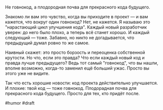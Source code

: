 Не говнокод, а плодородная почва для прекрасного кода будущего.

Знакомо ли вам это чувство, когда вы приходите в проект — и вам кажется, что вокруг один говнокод? Нет, не кажется. Я называю это "нарастающий цикл улучшения кода". Каждый новый разработчик уверен: до него было плохо, а теперь всё станет хорошо. И каждый следующий — тоже. Забавно, но никто не догадывается, что предыдущий думал ровно то же самое.

Наивный скажет: это просто борзость и переоценка собственной крутости. Но что, если это правда? Что если каждый новый код и правда лучше предыдущего? Ведь тот самый "говнокод", что вы нашли, вполне возможно, когда-то заменил ещё больший ужас. Просто вы этого уже не видите.

Так что есть хорошие новости: код проекта действительно улучшается.  
И плохие: твой код — тоже говнокод. Плодорадная почва для прекрасного кода будущего. Просто для тех, кто придёт после.

#humor #draft